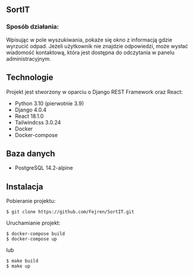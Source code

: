 ## SortIT

### Sposób działania:
Wpisując w pole wyszukiwania, pokaże się okno z informacją gdzie wyrzucić odpad.
Jeżeli użytkownik nie znajdzie odpowiedzi, może wysłać wiadomość kontaktową, która jest dostępna do odczytania w panelu administracyjnym.

## Technologie
Projekt jest stworzony w oparciu o Django REST Framework oraz React:
* Python 3.10 (pierwotnie 3.9)
* Django 4.0.4
* React 18.1.0
* Tailwindcss 3.0.24
* Docker
* Docker-compose

## Baza danych
* PostgreSQL 14.2-alpine

## Instalacja

Pobieranie projektu:
```
$ git clone https://github.com/Fejren/SortIT.git
```
Uruchamianie projekt:
```
$ docker-compose build
$ docker-compose up
```
lub
```
$ make build
$ make up
```
